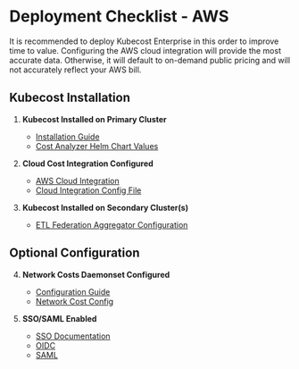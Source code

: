# Deployment Checklist - AWS

It is recommended to deploy Kubecost Enterprise in this order to improve time to value. Configuring the AWS cloud integration will provide the most accurate data. Otherwise, it will default to on-demand public pricing and will not accurately reflect your AWS bill.

## Kubecost Installation
1. **Kubecost Installed on Primary Cluster**  
   - [Installation Guide](https://docs.kubecost.com/install-and-configure/install)  
   - [Cost Analyzer Helm Chart Values](/aws/primary-cluster.yaml)

2. **Cloud Cost Integration Configured**  
   - [AWS Cloud Integration](https://docs.kubecost.com/install-and-configure/install/cloud-integration/aws-cloud-integrations)  
   - [Cloud Integration Config File](/aws/cloud-integration.json)

3. **Kubecost Installed on Secondary Cluster(s)**  
   - [ETL Federation Aggregator Configuration](/aws/secondary-cluster.yaml)

## Optional Configuration
4. **Network Costs Daemonset Configured**  
   - [Configuration Guide](https://docs.kubecost.com/install-and-configure/advanced-configuration/network-costs-configuration)
   - [Network Cost Config](/aws/network-costs-enabled.yaml)

5. **SSO/SAML Enabled**
   - [SSO Documentation](https://docs.kubecost.com/install-and-configure/install/getting-started#sso-saml-rbac-oidc)
   - [OIDC](/custom/oidc-rbac.yaml)
   - [SAML](/custom/saml-rbac-enabled.yaml)

